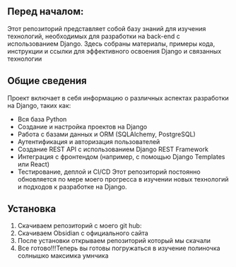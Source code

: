 ## Перед началом:
Этот репозиторий представляет собой базу знаний для изучения технологий, необходимых для разработки на back-end с использованием Django. Здесь собраны материалы, примеры кода, инструкции и ссылки для эффективного освоения Django и связанных технологии

## Общие сведения
Проект включает в себя информацию о различных аспектах разработки на Django, таких как:
- Вся база Python
- Создание и настройка проектов на Django
- Работа с базами данных и ORM (SQLAlchemy, PostgreSQL)
- Аутентификация и авторизация пользователей
- Создание REST API с использованием Django REST Framework
- Интеграция с фронтендом (например, с помощью Django Templates или React)
- Тестирование, деплой и CI/CD
Этот репозиторий постоянно обновляется по мере моего прогресса в изучении новых технологий и подходов к разработке на Django.

## Установка 
1. Скачиваем репозиторий с моего git hub:
2. Скачиваем Obsidian с официального сайта
3. После установки открываем репозиторий который мы скачали 
4. Все готово!!!Теперь вы готовы погружаться в изучение
полиночка солнышко 
максимка умнчика